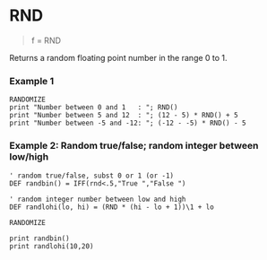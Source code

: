 # RND

> f = RND

Returns a random floating point number in the range 0 to 1.

### Example 1

```
RANDOMIZE
print "Number between 0 and 1   : "; RND()
print "Number between 5 and 12  : "; (12 - 5) * RND() + 5 
print "Number between -5 and -12: "; (-12 - -5) * RND() - 5 
```

### Example 2: Random true/false; random integer between low/high

```
' random true/false, subst 0 or 1 (or -1)
DEF randbin() = IFF(rnd<.5,"True ","False ")

' random integer number between low and high  
DEF randlohi(lo, hi) = (RND * (hi - lo + 1))\1 + lo 

RANDOMIZE

print randbin()
print randlohi(10,20)
```


